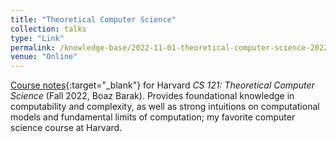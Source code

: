 ```yaml
---
title: "Theoretical Computer Science"
collection: talks
type: "Link"
permalink: /knowledge-base/2022-11-01-theoretical-computer-science-2022
venue: "Online"
---
```


[Course notes](https://github.com/nlyu1/Fall-2024/tree/main/Misc/Quantum%20Computing%20Notes){:target="_blank"} for Harvard *CS 121: Theoretical Computer Science* (Fall 2022, Boaz Barak). Provides foundational knowledge in computability and complexity, as well as strong intuitions on computational models and fundamental limits of computation; my favorite computer science course at Harvard. 